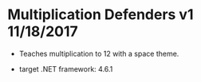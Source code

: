 # Multiplication Defenders v1 11/18/2017

- Teaches multiplication to 12 with a space theme.

- target .NET framework: 4.6.1 
